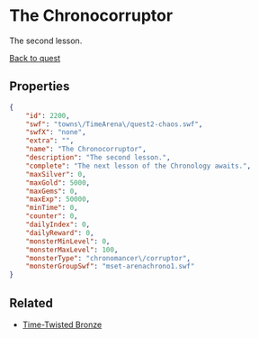 # The Chronocorruptor

The second lesson.

[Back to quest](../quests.md)

## Properties

```json
{
    "id": 2200,
    "swf": "towns\/TimeArena\/quest2-chaos.swf",
    "swfX": "none",
    "extra": "",
    "name": "The Chronocorruptor",
    "description": "The second lesson.",
    "complete": "The next lesson of the Chronology awaits.",
    "maxSilver": 0,
    "maxGold": 5000,
    "maxGems": 0,
    "maxExp": 50000,
    "minTime": 0,
    "counter": 0,
    "dailyIndex": 0,
    "dailyReward": 0,
    "monsterMinLevel": 0,
    "monsterMaxLevel": 100,
    "monsterType": "chronomancer\/corruptor",
    "monsterGroupSwf": "mset-arenachrono1.swf"
}
```

## Related

- [Time-Twisted Bronze](../items/22251-time-twisted-bronze.md)

